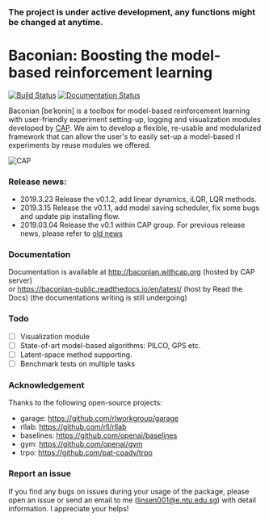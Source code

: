 ### The project is under active development, any functions might be changed at anytime.

# Baconian:  Boosting the model-based reinforcement learning 
[![Build Status](https://travis-ci.com/Lukeeeeee/baconian.svg?branch=master)](https://travis-ci.com/Lukeeeeee/baconian)
[![Documentation Status](https://readthedocs.org/projects/baconian-public/badge/?version=latest)](https://baconian-public.readthedocs.io/en/latest/?badge=latest)

Baconian [beˈkonin] is a toolbox for model-based reinforcement learning with user-friendly experiment setting-up, logging 
and visualization modules developed by [CAP](http://cap.scse.ntu.edu.sg/). We aim to develop a flexible, re-usable and 
modularized framework that can allow the user's to easily set-up a model-based rl experiments by reuse modules we 
offered.

![CAP](https://user-images.githubusercontent.com/9161548/40165577-eff023c4-59ee-11e8-8bf5-508325a23baa.png)

### Release news:
- 2019.3.23 Release the v0.1.2, add linear dynamics, iLQR, LQR methods.
- 2019.3.15 Release the v0.1.1, add model saving scheduler, fix some bugs and update pip installing flow.
- 2019.03.04 Release the v0.1 within CAP group.
For previous release news, please refer to [old news](./old_news.md) 

### Documentation
Documentation is available at http://baconian.withcap.org (hosted by CAP server)  
or https://baconian-public.readthedocs.io/en/latest/ (host by Read the Docs)
(the documentations writing is still undergoing)

### Todo

- [ ] Visualization module
- [ ] State-of-art model-based algorithms: PILCO, GPS etc.
- [ ] Latent-space method supporting.
- [ ] Benchmark tests on multiple tasks

### Acknowledgement 
Thanks to the following open-source projects:

- garage: https://github.com/rlworkgroup/garage
- rllab: https://github.com/rll/rllab
- baselines: https://github.com/openai/baselines
- gym: https://github.com/openai/gym
- trpo: https://github.com/pat-coady/trpo

### Report an issue 
If you find any bugs on issues during your usage of the package, please open an issue or send an email to me 
(linsen001@e.ntu.edu.sg) with detail information. I appreciate your helps!